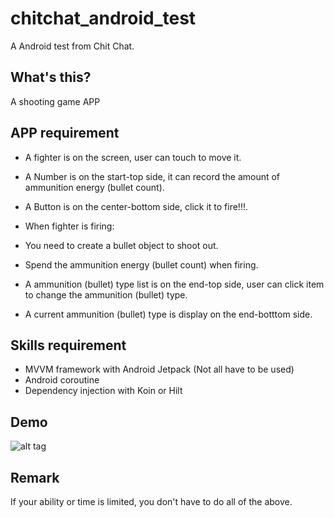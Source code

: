 # chitchat_android_test
A Android test from Chit Chat.

## What's this?
A shooting game APP

## APP requirement
- A fighter is on the screen, user can touch to move it.
- A Number is on the start-top side, it can record the amount of ammunition energy (bullet count).
- A Button is on the center-bottom side, click it to fire!!!.
 - When fighter is firing:
  - You need to create a bullet object to shoot out.
  - Spend the ammunition energy (bullet count) when firing.

- A ammunition (bullet) type list is on the end-top side, user can click item to change the ammunition (bullet) type.
- A current ammunition (bullet) type is display on the end-botttom side.

## Skills requirement
- MVVM framework with Android Jetpack (Not all have to be used)
- Android coroutine
- Dependency injection with Koin or Hilt

## Demo
![alt tag](https://github.com/ChitChat-Luo-David/chitchat_android_test/blob/main/Fighter%20Demo.gif)

## Remark
If your ability or time is limited, you don't have to do all of the above.